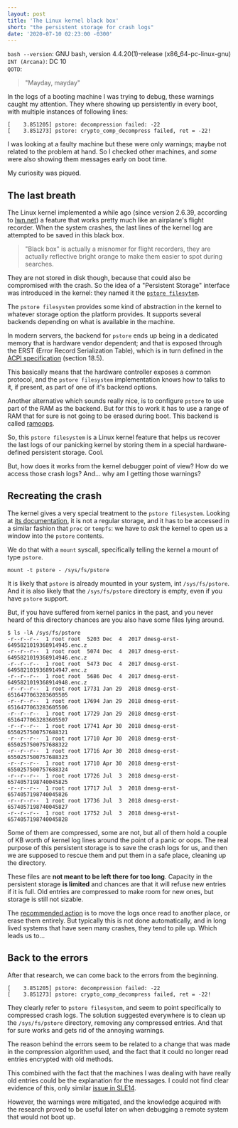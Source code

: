 ```yaml
---
layout: post
title: 'The Linux kernel black box'
short: "the persistent storage for crash logs"
date: '2020-07-10 02:23:00 -0300'
---
```


`bash --version`: GNU bash, version 4.4.20(1)-release (x86_64-pc-linux-gnu)  
`INT (Arcana)`: DC 10  
`QOTD`:  
> "Mayday, mayday"  

In the logs of a booting machine I was trying to debug, these warnings caught
my attention. They where showing up persistently in every boot, with
multiple instances of following lines:

```
[    3.851205] pstore: decompression failed: -22
[    3.851273] pstore: crypto_comp_decompress failed, ret = -22!
```

I was looking at a faulty machine but these were only warnings; maybe not
related to the problem at hand. So I checked other machines, and _some_ were
also showing them messages early on boot time.

My curiosity was piqued.

## The last breath

The Linux kernel implemented a while ago (since version 2.6.39, according to
[lwn.net](https://lwn.net/Articles/434821/)) a feature that works pretty much
like an airplane's flight recorder. When the system crashes, the last lines of
the kernel log are attempted to be saved in this black box.

> "Black box" is actually a misnomer for flight recorders, they are
> actually reflective bright orange to make them easier to spot during searches.

They are not stored in disk though, because that could also be compromised with
the crash. So the idea of a "Persistent Storage" interface was introduced in
the kernel: they named it the [`pstore filesytem`](https://lwn.net/Articles/434821/).

The `pstore filesystem` provides some kind of abstraction in the kernel to whatever
storage option the platform provides. It supports several backends depending
on what is available in the machine.

In modern servers, the backend for `pstore` ends up being in a dedicated
memory that is hardware vendor dependent; and that is exposed through the ERST
(Error Record Serialization Table), which is in turn defined in the
[ACPI specification](https://uefi.org/sites/default/files/resources/ACPI_6_3_final_Jan30.pdf)
(section 18.5).

This basically means that the hardware controller exposes a common protocol,
and the `pstore filesystem` implementation knows how to talks to it, if
present, as part of one of it's backend options.

Another alternative which sounds really nice, is to configure `pstore` to use
part of the RAM as the backend. But for this to work it has to use a range of
RAM that for sure is not going to be erased during boot. This backend is
called
[ramoops](https://git.kernel.org/pub/scm/linux/kernel/git/torvalds/linux.git/tree/Documentation/admin-guide/ramoops.rst#n49).

So, this `pstore filesystem` is a Linux kernel feature that helps us recover
the last logs of our panicking kernel by storing them in a special
hardware-defined persistent storage. Cool.

But, how does it works from the kernel debugger point of view? How do we
access those crash logs? And... why am I getting those warnings?

## Recreating the crash

The kernel gives a very special treatment to the `pstore filesystem`. Looking
at [its documentation](https://www.kernel.org/doc/Documentation/ABI/testing/pstore),
it is not a regular storage, and it has to be accessed in a similar fashion
that `proc` or `tempfs`: we have to _ask_ the kernel to open us a window into
the `pstore` contents.

We do that with a `mount` syscall, specifically telling the kernel a mount of type `pstore`.

```
mount -t pstore - /sys/fs/pstore
```

It is likely that `pstore` is already mounted in your system, int
`/sys/fs/pstore`. And it is also likely that the `/sys/fs/pstore` directory
is empty, even if you have `pstore` support.

But, if you have suffered from kernel panics in the past, and you never heard
of this directory chances are you also have some files lying around.

```
$ ls -lA /sys/fs/pstore
-r--r--r--  1 root root  5203 Dec  4  2017 dmesg-erst-6495821019368914945.enc.z
-r--r--r--  1 root root  5074 Dec  4  2017 dmesg-erst-6495821019368914946.enc.z
-r--r--r--  1 root root  5473 Dec  4  2017 dmesg-erst-6495821019368914947.enc.z
-r--r--r--  1 root root  5686 Dec  4  2017 dmesg-erst-6495821019368914948.enc.z
-r--r--r--  1 root root 17731 Jan 29  2018 dmesg-erst-6516477063283605505
-r--r--r--  1 root root 17694 Jan 29  2018 dmesg-erst-6516477063283605506
-r--r--r--  1 root root 17729 Jan 29  2018 dmesg-erst-6516477063283605507
-r--r--r--  1 root root 17741 Apr 30  2018 dmesg-erst-6550257500757688321
-r--r--r--  1 root root 17710 Apr 30  2018 dmesg-erst-6550257500757688322
-r--r--r--  1 root root 17716 Apr 30  2018 dmesg-erst-6550257500757688323
-r--r--r--  1 root root 17710 Apr 30  2018 dmesg-erst-6550257500757688324
-r--r--r--  1 root root 17726 Jul  3  2018 dmesg-erst-6574057198740045825
-r--r--r--  1 root root 17717 Jul  3  2018 dmesg-erst-6574057198740045826
-r--r--r--  1 root root 17736 Jul  3  2018 dmesg-erst-6574057198740045827
-r--r--r--  1 root root 17752 Jul  3  2018 dmesg-erst-6574057198740045828
```

Some of them are compressed, some are not, but all of them hold a couple of
KB worth of kernel log lines around the point of a panic or oops. The real
purpose of this persistent storage is to save the crash logs for us, and then
we are supposed to rescue them and put them in a safe place, cleaning up the
directory.

These files are **not meant to be left there for too long**. Capacity in the
persistent storage **is limited** and chances are that it will refuse new
entries if it is full. Old entries are compressed to make room for new ones,
but storage is still not sizable.

The [recommended action](https://coreos.com/os/docs/latest/collecting-crash-logs.html)
is to move the logs once read to another place, or erase them entirely. But
typically this is not done automatically, and in long lived systems that have
seen many crashes, they tend to pile up. Which leads us to...

## Back to the errors

After that research, we can come back to the errors from the beginning.

```
[    3.851205] pstore: decompression failed: -22
[    3.851273] pstore: crypto_comp_decompress failed, ret = -22!
```

They clearly refer to `pstore filesystem`, and seem to point specifically to
compressed crash logs. The solution suggested everywhere is to clean up the
`/sys/fs/pstore` directory, removing any compressed entries. And that for
sure works and gets rid of the annoying warnings.

The reason behind the errors seem to be related to a change that was made in
the compression algorithm used, and the fact that it could no longer read
entries encrypted with old methods.

This combined with the fact that the machines I was dealing with have really
old entries could be the explanation for the messages. I could not find clear
evidence of this, only similar [issue in
SLE14](https://www.suse.com/support/kb/doc/?id=000019274).

However, the warnings were mitigated, and the knowledge acquired with the
research proved to be useful later on when debugging a remote system that
would not boot up.
